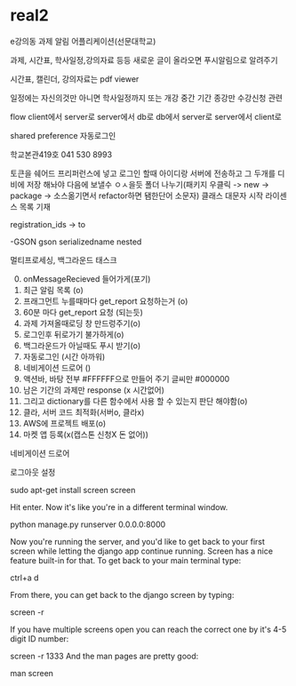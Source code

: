 # real2
e강의동 과제 알림 어플리케이션(선문대학교)

과제, 시간표, 학사일정,강의자료 등등  새로운 글이 올라오면 푸시알림으로 알려주기

시간표, 캘린더, 강의자료는 pdf viewer

일정에는 자신의것만 아니면 학사일정까지
또는 개강 중간 기간 종강만 수강신청 관련

flow
client에서 server로 
server에서 db로
db에서 server로
server에서 client로

shared preference 자동로그인



학교본관419호 041 530 8993

토큰을 쉐어드 프리퍼런스에 넣고
로그인 할때 아이디랑 서버에 전송하고 그 두개를 디비에 저장 해놔야 다음에 보낼수 ㅇㅅ을듯
폴더 나누기(패키지 우클릭 -> new -> package -> 소스옮기면서 refactor하면 됌한단어 소문자)
클래스 대문자 시작
라이센스 목록 기재

registration_ids -> to

-GSON
gson serializedname nested


멀티프로세싱, 백그라운드 태스크

0. onMessageRecieved 들어가게(포기)
1. 최근 알림 목록 (o)
2. 프래그먼트 누를때마다 get_report 요청하는거 (o)
3. 60분 마다 get_report 요청 (되는듯)
4. 과제 가져올때로딩 창 만드렁주기(o)
5. 로그인후 뒤로가기 불가하게(o)
6. 백그라운드가 아닐때도 푸시 받기(o)
7. 자동로그인 (시간 아까워)
8. 네비게이션 드로어 ()
9. 액션바, 바탕 전부 #FFFFFF으로 만들어 주기 글씨만 #000000
10. 남은 기간의 과제만 response (x 시간없어)
11. 그리고 dictionary를 다른 함수에서 사용 할 수 있는지 판단 해야함(o)
12. 클라, 서버 코드 최적화(서버o, 클라x)
13. AWS에 프로젝트 배포(o)
14. 마켓 앱 등록(x(캡스톤 신청X 돈 없어))

네비게이션 드로어 

로그아웃
설정

sudo apt-get install screen
screen

Hit enter. Now it's like you're in a different terminal window.

python manage.py runserver 0.0.0.0:8000

Now you're running the server, and you'd like to get back to your first screen while letting the django app continue running. Screen has a nice feature built-in for that. To get back to your main terminal type:

ctrl+a d

From there, you can get back to the django screen by typing:

screen -r

If you have multiple screens open you can reach the correct one by it's 4-5 digit ID number:

screen -r 1333
And the man pages are pretty good:

man screen
